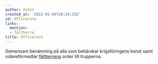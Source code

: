 ```yaml
---
author: Anton
created_at: '2012-01-04T20:24:25Z'
id: Officerare
links:
  mention:
  - fältherre
title: Officerare
---
```


Gemensam benämning på alla som behärskar krigsföringens konst samt vidareförmedlar [fältherrens]
order till trupperna.

  [fältherrens]: fältherre
